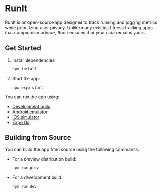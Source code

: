 # RunIt

RunIt is an open-source app designed to track running and jogging metrics while prioritizing user privacy. Unlike many existing fitness tracking apps that compromise privacy, RunIt ensures that your data remains yours.

## Get Started

1. Install dependencies:
   ```bash
   npm install
   ```

2. Start the app:
   ```bash
   npx expo start
   ```

You can run the app using:
- [Development build](https://docs.expo.dev/develop/development-builds/introduction/)
- [Android emulator](https://docs.expo.dev/workflow/android-studio-emulator/)
- [iOS simulator](https://docs.expo.dev/workflow/ios-simulator/)
- [Expo Go](https://expo.dev/go)


## Building from Source

You can build the app from source using the following commands:

- For a preview distribution build:
  ```bash
  npm run prev
  ```

- For a development build:
  ```bash
  npm run dev
  ```
